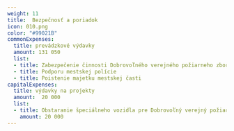 ```yaml
---
weight: 11
title:  Bezpečnosť a poriadok
icon: 010.png
color: "#99021B"
commonExpenses:
  title: prevádzkové výdavky
  amount: 131 050
  list:
  - title: Zabezpečenie činnosti Dobrovoľného verejného požiarneho zboru 
  - title: Podporu mestskej polície
  - title: Poistenie majetku mestskej časti
capitalExpenses:
  title: výdavky na projekty
  amount:  20 000
  list:
  - title: Obstaranie špeciálneho vozidla pre Dobrovoľný verejný požiarny zbor
    amount: 20 000
---
```


